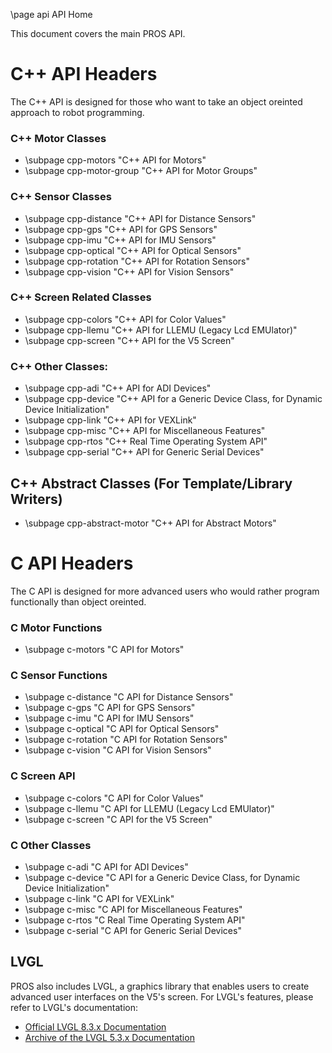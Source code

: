 \page api API Home

This document covers the main PROS API.

# C++ API Headers
The C++ API is designed for those who want to take an object oreinted approach to robot programming.

### C++ Motor Classes

- \subpage cpp-motors               "C++ API for Motors"
- \subpage cpp-motor-group          "C++ API for Motor Groups"

### C++ Sensor Classes

- \subpage cpp-distance             "C++ API for Distance Sensors"
- \subpage cpp-gps                  "C++ API for GPS Sensors"
- \subpage cpp-imu                  "C++ API for IMU Sensors"
- \subpage cpp-optical              "C++ API for Optical Sensors"
- \subpage cpp-rotation             "C++ API for Rotation Sensors"
- \subpage cpp-vision               "C++ API for Vision Sensors"

### C++ Screen Related Classes

- \subpage cpp-colors               "C++ API for Color Values"
- \subpage cpp-llemu                "C++ API for LLEMU (Legacy Lcd EMUlator)"
- \subpage cpp-screen               "C++ API for the V5 Screen"

### C++ Other Classes:

- \subpage cpp-adi                  "C++ API for ADI Devices"
- \subpage cpp-device               "C++ API for a Generic Device Class, for Dynamic Device Initialization"
- \subpage cpp-link                 "C++ API for VEXLink"
- \subpage cpp-misc                 "C++ API for Miscellaneous Features"
- \subpage cpp-rtos                 "C++ Real Time Operating System API"
- \subpage cpp-serial               "C++ API for Generic Serial Devices"

## C++ Abstract Classes (For Template/Library Writers)

- \subpage cpp-abstract-motor       "C++ API for Abstract Motors"


# C API Headers
The C API is designed for more advanced users who would rather program functionally than object oreinted. 

### C Motor Functions

- \subpage c-motors     "C API for Motors"

### C Sensor Functions

- \subpage c-distance   "C API for Distance Sensors"
- \subpage c-gps        "C API for GPS Sensors"
- \subpage c-imu        "C API for IMU Sensors"
- \subpage c-optical    "C API for Optical Sensors"
- \subpage c-rotation   "C API for Rotation Sensors"
- \subpage c-vision     "C API for Vision Sensors"

### C Screen API

- \subpage c-colors     "C API for Color Values"
- \subpage c-llemu      "C API for LLEMU (Legacy Lcd EMUlator)"
- \subpage c-screen     "C API for the V5 Screen"

### C Other Classes

- \subpage c-adi        "C API for ADI Devices"
- \subpage c-device     "C API for a Generic Device Class, for Dynamic Device Initialization"
- \subpage c-link       "C API for VEXLink"
- \subpage c-misc       "C API for Miscellaneous Features"
- \subpage c-rtos       "C Real Time Operating System API"
- \subpage c-serial     "C API for Generic Serial Devices"


## LVGL

PROS also includes LVGL, a graphics library that enables users to create advanced
user interfaces on the V5's screen. For LVGL's features, please refer to LVGL's documentation:
 - [Official LVGL 8.3.x Documentation](https://docs.lvgl.io/master/index.html)
 - [Archive of the LVGL 5.3.x Documentation](https://gcec-2918.github.io/LVGL_v5-3_Documentation_Archive/)


